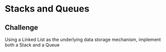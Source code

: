# Stacks and Queues

## Challenge
Using a Linked List as the underlying data storage mechanism, implement both a Stack and a Queue



